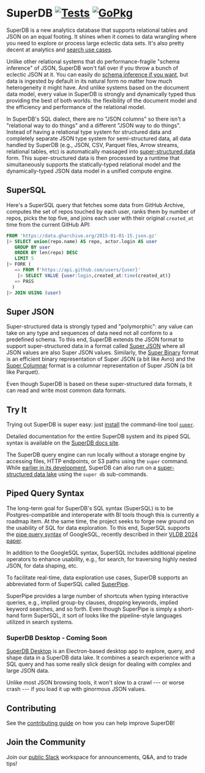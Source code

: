 # SuperDB [![Tests][tests-img]][tests] [![GoPkg][gopkg-img]][gopkg]

SuperDB is a new analytics database that supports relational tables and JSON
on an equal footing.  It shines when it comes to data wrangling where
you need to explore or process large eclectic data sets.  It's also pretty
decent at analytics and
[search use cases](https://zed.brimdata.io/docs/language/search-expressions).

Unlike other relational systems that do performance-fragile "schema inference" of JSON,
SuperDB won't fall over if you throw a bunch of eclectic JSON at it.
You can easily do
[schema inference if you want](https://zed.brimdata.io/docs/language/operators/fuse),
but data is ingested by default in its natural form no matter how much heterogeneity
it might have.  And unlike systems based on the document data model,
every value in SuperDB is strongly and dynamically typed thus providing the
best of both worlds: the flexibility of the document model and
the efficiency and performance of the relational model.

In SuperDB's SQL dialect, there are no "JSON columns" so there isn't a "relational
way to do things" and a different "JSON way to do things".  Instead of having
a relational type system for structured data and completely separate JSON type
system for semi-structured data,
all data handled by SuperDB (e.g., JSON, CSV, Parquet files, Arrow streams, relational tables, etc) is automatically massaged into
[super-structured data](https://zed.brimdata.io/docs/formats/#2-zed-a-super-structured-pattern)
form.  This super-structured data is then processed by a runtime that simultaneously
supports the statically-typed relational model and the dynamically-typed
JSON data model in a unified compute engine.

## SuperSQL

Here's a SuperSQL query that fetches some data from GitHub Archive,
computes the set of repos touched by each user, ranks them by number of repos,
picks the top five, and joins each user with their original `created_at` time
from the current GitHub API:

```sql
FROM 'https://data.gharchive.org/2015-01-01-15.json.gz'
|> SELECT union(repo.name) AS repo, actor.login AS user
   GROUP BY user
   ORDER BY len(repo) DESC
   LIMIT 5
|> FORK (
   => FROM f'https://api.github.com/users/{user}'
    |> SELECT VALUE {user:login,created_at:time(created_at)}
   => PASS
  )
|> JOIN USING (user)
```

## Super JSON

Super-structured data is strongly typed and "polymorphic": any value can take on any type
and sequences of data need not all conform to a predefined schema.  To this end,
SuperDB extends the JSON format to support super-structured data in a format called
[Super JSON](https://zed.brimdata.io/docs/next/formats/jsup) where all JSON values
are also Super JSON values.  Similarly,
the [Super Binary](https://zed.brimdata.io/docs/formats/zng) format is an efficient
binary representation of Super JSON (a bit like Avro) and the
[Super Columnar](https://zed.brimdata.io/docs/formats/vng) format is a columnar
representation of Super JSON (a bit like Parquet).

Even though SuperDB is based on these super-structured data formats, it can read and write
most common data formats.

## Try It

Trying out SuperDB is super easy: just [install](https://zed.brimdata.io/docs/#getting-started)
the command-line tool [`super`](https://zed.brimdata.io/docs/commands/zq/).

Detailed documentation for the entire SuperDB system and its piped SQL syntax
is available on the [SuperDB docs site](https://zed.brimdata.io/docs).

The SuperDB query engine can run locally without a storage engine by accessing
files, HTTP endpoints, or S3 paths using the `super` command. While
[earlier in its development](https://zed.brimdata.io/docs/commands/zed/#status),
SuperDB can also run on a
[super-structured data lake](https://zed.brimdata.io/docs/commands/zed/#the-lake-model)
using the `super db` sub-commands.

## Piped Query Syntax

The long-term goal for SuperDB's SQL syntax (SuperSQL) is to be Postgres-compatible and interoperate
with BI tools though this is currently a roadmap item.  At the same time, the project
seeks to forge new ground on the usability of SQL for data exploration.  To this end,
SuperSQL supports the
[pipe query syntax](https://github.com/google/zetasql/blob/master/docs/pipe-syntax.md)
of GoogleSQL, recently described in their
[VLDB 2024 paper](https://research.google/pubs/sql-has-problems-we-can-fix-them-pipe-syntax-in-sql/).

In addition to the GoogleSQL syntax, SuperSQL includes additional pipeline
operators to enhance usability, e.g., for search, for traversing
highly nested JSON, for data shaping, etc.

To facilitate real-time, data exploration use cases,
SuperDB supports an abbreviated form of SuperSQL called
[SuperPipe](https://zed.brimdata.io/docs/language).

SuperPipe provides a large number of shortcuts when typing interactive
queries, e.g., implied group-by clauses, dropping keywords,
implied keyword searches, and so forth.  Even though SuperPipe is simply
a short-hand form SuperSQL, it sort of looks like the pipeline-style
languages utilized in search systems.

### SuperDB Desktop - Coming Soon

[SuperDB Desktop](https://github.com/brimdata/zui) is an Electron-based
desktop app to explore, query, and shape data in a SuperDB data lake.
It combines a search experience with a SQL query and has some really slick
design for dealing with complex and large JSON data.

Unlike most JSON browsing tools, it won't slow to a crawl --- or worse crash ---
if you load it up with ginormous JSON values.

## Contributing

See the [contributing guide](CONTRIBUTING.md) on how you can help improve SuperDB!

## Join the Community

Join our [public Slack](https://www.brimdata.io/join-slack/) workspace for announcements, Q&A, and to trade tips!

[tests-img]: https://github.com/brimdata/super/workflows/Tests/badge.svg
[tests]: https://github.com/brimdata/super/actions?query=workflow%3ATests
[gopkg-img]: https://pkg.go.dev/badge/github.com/brimdata/super
[gopkg]: https://pkg.go.dev/github.com/brimdata/super

